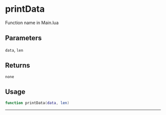 # printData
Function name in Main.lua
## Parameters
`data`, `len`
## Returns
`none`
## Usage
```lua
function printData(data, len)
```
---
